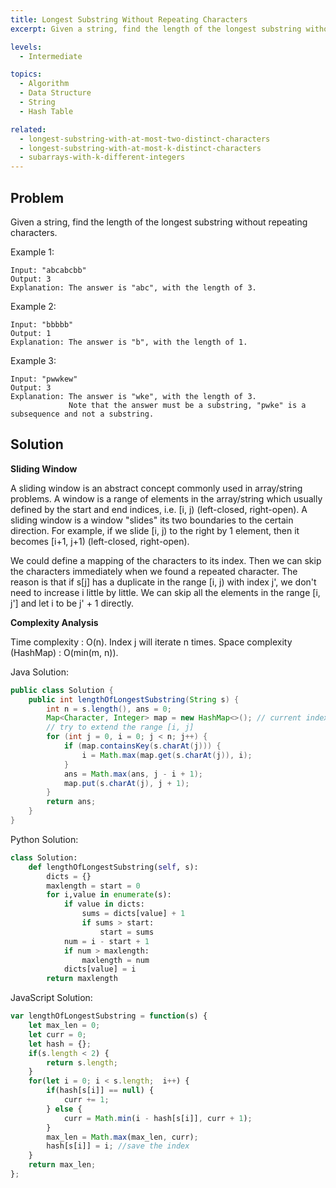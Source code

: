 ```yaml
---
title: Longest Substring Without Repeating Characters
excerpt: Given a string, find the length of the longest substring without repeating characters.

levels:
  - Intermediate

topics:
  - Algorithm
  - Data Structure
  - String
  - Hash Table

related:
  - longest-substring-with-at-most-two-distinct-characters
  - longest-substring-with-at-most-k-distinct-characters
  - subarrays-with-k-different-integers
---
```


## Problem

Given a string, find the length of the longest substring without repeating characters.

Example 1:

```
Input: "abcabcbb"
Output: 3 
Explanation: The answer is "abc", with the length of 3. 
```

Example 2:

```
Input: "bbbbb"
Output: 1
Explanation: The answer is "b", with the length of 1.
```

Example 3:

```
Input: "pwwkew"
Output: 3
Explanation: The answer is "wke", with the length of 3. 
             Note that the answer must be a substring, "pwke" is a subsequence and not a substring.
```

## Solution

**Sliding Window**

A sliding window is an abstract concept commonly used in array/string problems. A window is a range of elements in the array/string which usually defined by the start and end indices, i.e. [i, j) (left-closed, right-open). A sliding window is a window "slides" its two boundaries to the certain direction. For example, if we slide [i, j) to the right by 1 element, then it becomes [i+1, j+1) (left-closed, right-open).

We could define a mapping of the characters to its index. Then we can skip the characters immediately when we found a repeated character.  The reason is that if s[j] has a duplicate in the range [i, j) with index j', we don't need to increase i little by little. We can skip all the elements in the range [i, j'] and let i to be j' + 1 directly.

**Complexity Analysis**

Time complexity : O(n). Index j will iterate n times.
Space complexity (HashMap) : O(min(m, n)).

Java Solution:

```java
public class Solution {
    public int lengthOfLongestSubstring(String s) {
        int n = s.length(), ans = 0;
        Map<Character, Integer> map = new HashMap<>(); // current index of character
        // try to extend the range [i, j]
        for (int j = 0, i = 0; j < n; j++) {
            if (map.containsKey(s.charAt(j))) {
                i = Math.max(map.get(s.charAt(j)), i);
            }
            ans = Math.max(ans, j - i + 1);
            map.put(s.charAt(j), j + 1);
        }
        return ans;
    }
}
```

Python Solution:
```python
class Solution:
    def lengthOfLongestSubstring(self, s):
        dicts = {}
        maxlength = start = 0
        for i,value in enumerate(s):
            if value in dicts:
                sums = dicts[value] + 1
                if sums > start:
                    start = sums
            num = i - start + 1
            if num > maxlength:
                maxlength = num
            dicts[value] = i
        return maxlength
```

JavaScript Solution:

```javascript
var lengthOfLongestSubstring = function(s) {
    let max_len = 0;
    let curr = 0;
    let hash = {}; 
    if(s.length < 2) {
        return s.length;
    }
    for(let i = 0; i < s.length;  i++) {
        if(hash[s[i]] == null) {
            curr += 1;
        } else {
            curr = Math.min(i - hash[s[i]], curr + 1);
        }
        max_len = Math.max(max_len, curr);
        hash[s[i]] = i; //save the index
    }
    return max_len;
};
```